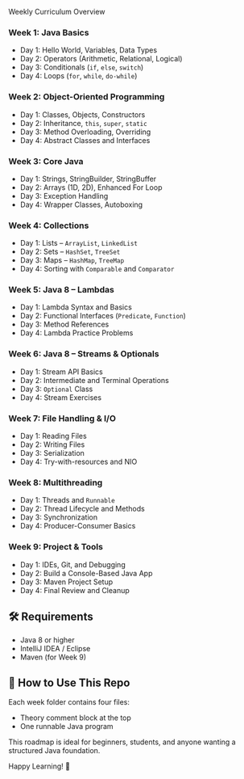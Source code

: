 Weekly Curriculum Overview

### Week 1: Java Basics
- Day 1: Hello World, Variables, Data Types
- Day 2: Operators (Arithmetic, Relational, Logical)
- Day 3: Conditionals (`if`, `else`, `switch`)
- Day 4: Loops (`for`, `while`, `do-while`)

### Week 2: Object-Oriented Programming
- Day 1: Classes, Objects, Constructors
- Day 2: Inheritance, `this`, `super`, `static`
- Day 3: Method Overloading, Overriding
- Day 4: Abstract Classes and Interfaces

### Week 3: Core Java
- Day 1: Strings, StringBuilder, StringBuffer
- Day 2: Arrays (1D, 2D), Enhanced For Loop
- Day 3: Exception Handling
- Day 4: Wrapper Classes, Autoboxing

### Week 4: Collections
- Day 1: Lists – `ArrayList`, `LinkedList`
- Day 2: Sets – `HashSet`, `TreeSet`
- Day 3: Maps – `HashMap`, `TreeMap`
- Day 4: Sorting with `Comparable` and `Comparator`

### Week 5: Java 8 – Lambdas
- Day 1: Lambda Syntax and Basics
- Day 2: Functional Interfaces (`Predicate`, `Function`)
- Day 3: Method References
- Day 4: Lambda Practice Problems

### Week 6: Java 8 – Streams & Optionals
- Day 1: Stream API Basics
- Day 2: Intermediate and Terminal Operations
- Day 3: `Optional` Class
- Day 4: Stream Exercises

### Week 7: File Handling & I/O
- Day 1: Reading Files
- Day 2: Writing Files
- Day 3: Serialization
- Day 4: Try-with-resources and NIO

### Week 8: Multithreading
- Day 1: Threads and `Runnable`
- Day 2: Thread Lifecycle and Methods
- Day 3: Synchronization
- Day 4: Producer-Consumer Basics

### Week 9: Project & Tools
- Day 1: IDEs, Git, and Debugging
- Day 2: Build a Console-Based Java App
- Day 3: Maven Project Setup
- Day 4: Final Review and Cleanup

## 🛠️ Requirements
- Java 8 or higher
- IntelliJ IDEA / Eclipse
- Maven (for Week 9)

## 🧠 How to Use This Repo
Each week folder contains four files:
- Theory comment block at the top
- One runnable Java program

This roadmap is ideal for beginners, students, and anyone wanting a structured Java foundation.

Happy Learning! 🎯
